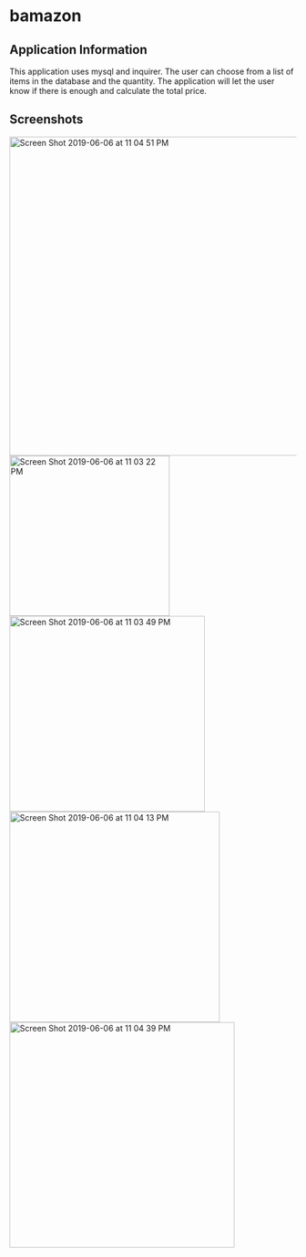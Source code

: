 # bamazon

## Application Information
This application uses mysql and inquirer. The user can choose from a list of items in the database and the quantity. The application will let the user know if there is enough and calculate the total price.

## Screenshots

<img width="559" alt="Screen Shot 2019-06-06 at 11 04 51 PM" src="https://user-images.githubusercontent.com/45925284/59084388-e7231080-88af-11e9-8ba1-647d748e9543.png">

<img width="281" alt="Screen Shot 2019-06-06 at 11 03 22 PM" src="https://user-images.githubusercontent.com/45925284/59084354-bf33ad00-88af-11e9-89b7-7eae4b8e9c69.png">

<img width="343" alt="Screen Shot 2019-06-06 at 11 03 49 PM" src="https://user-images.githubusercontent.com/45925284/59084370-d1ade680-88af-11e9-9973-395d21cddadf.png">

<img width="369" alt="Screen Shot 2019-06-06 at 11 04 13 PM" src="https://user-images.githubusercontent.com/45925284/59084378-d8d4f480-88af-11e9-8c37-3a8b1aeade09.png">

<img width="395" alt="Screen Shot 2019-06-06 at 11 04 39 PM" src="https://user-images.githubusercontent.com/45925284/59084384-e0949900-88af-11e9-9b41-32c4ddceebe5.png">


